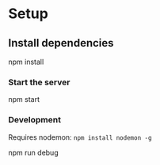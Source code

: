 # Setup

## Install dependencies

npm install

### Start the server

npm start

### Development

Requires nodemon: `npm install nodemon -g`

npm run debug
